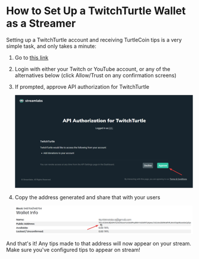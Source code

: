 # How to Set Up a TwitchTurtle Wallet as a Streamer

Setting up a TwitchTurtle account and receiving TurtleCoin tips is a very simple task, and only takes a minute:

1.  Go to [this link](https://new.twitchturtle.com)

2.  Login with either your Twitch or YouTube account, or any of the alternatives below (click Allow/Trust on any confirmation screens)

3.  If prompted, approve API authorization for TwitchTurtle

    ![api auth](images/api-auth.png)

4.  Copy the address generated and share that with your users

    ![address](images/address.png)

And that's it! Any tips made to that address will now appear on your stream. Make sure you've configured tips to appear on stream!

